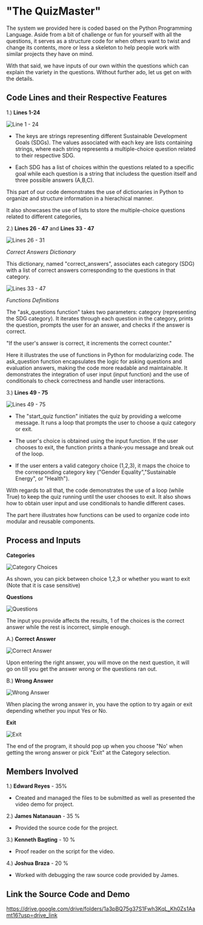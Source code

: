 # "The QuizMaster"

The system we provided here is coded based on the Python Programming Language. Aside from a bit of challenge or fun for yourself with all the questions, it serves as a structure code for when others want to twist and change its contents, more or less a skeleton to help people work with similar projects they have on mind.

With that said, we have inputs of our own within the questions which can explain the variety in the questions. Without further ado, let us get on with the details.


## Code Lines and their Respective Features


1.) **Lines 1-24**

![Line 1 - 24](https://github.com/JohnEdwardVReyes/JohnEdwardVReyes/assets/153410042/02b05286-55ca-488c-8edf-1a58a63d6413)

- The keys are strings representing different Sustainable Development Goals (SDGs). The values associated with each key are lists containing strings, where each string represents a multiple-choice question related to their respective SDG.

- Each SDG has a list of choices within the questions related to a specific goal while each question is a string that includess the question itself and three possible answers (A,B,C).

This part of our code demonstrates the use of dictionaries in Python to organize and structure information in a hierachical manner.

It also showcases the use of lists to store the multiple-choice questions related to different categories,

2.) **Lines 26 - 47** and **Lines 33 - 47**

![Lines 26 - 31](https://github.com/JohnEdwardVReyes/JohnEdwardVReyes/assets/153410042/c2bb2aa9-7540-4945-a9ca-5b3f4a7d8089)

*Correct Answers Dictionary*

This dictionary, named "correct_answers", associates each category (SDG) with a list of correct answers corresponding to the questions in that category.

![Lines 33 - 47](https://github.com/JohnEdwardVReyes/JohnEdwardVReyes/assets/153410042/04577d27-974d-4f56-9eb6-f1be95484bf6)

*Functions Definitions*

The "ask_questions function" takes two parameters: category (representing the SDG category). It iterates through each question in the category, prints the question, prompts the user for an answer, and checks if the answer is correct.

"If the user's answer is correct, it increments the correct counter."

Here it illustrates the use of functions in Python for modularizing code. The ask_question function encapsulates the logic for asking questions and evaluation answers, making the code more readable and maintainable. It demonstrates the integration of user input (input function) and the use of conditionals to check correctness and handle user interactions.

3.) **Lines 49 - 75**

![Lines 49 - 75](https://github.com/JohnEdwardVReyes/JohnEdwardVReyes/assets/153410042/1e4478af-9038-46bd-a9cc-00a2f641a023)

- The "start_quiz function" initiates the quiz by providing a welcome message. It runs a loop that prompts the user to choose a quiz category or exit.

- The user's choice is obtained using the input function. If the user chooses to exit, the function prints a thank-you message and break out of the loop.

- If the user enters a valid category choice (1,2,3), it maps the choice to the corresponding category key ("Gender Equality","Sustainable Energy", or "Health").

With regards to all that, the code demonstrates the use of a loop (while True) to keep the quiz running until the user chooses to exit. It also shows how to obtain user input and use conditionals to handle different cases.

The part here illustrates how functions can be used to organize code into modular and reusable components.

## Process and Inputs

**Categories**

![Category Choices](https://github.com/JohnEdwardVReyes/JohnEdwardVReyes/assets/153410042/f3db043d-adfe-44de-b850-9f53a40dc597)

As shown, you can pick between choice 1,2,3 or whether you want to exit (Note that it is case sensitive)


**Questions**

![Questions](https://github.com/JohnEdwardVReyes/JohnEdwardVReyes/assets/153410042/a021a1da-9d85-4b35-9613-3e8ec22832bb)

The input you provide affects the results, 1 of the choices is the correct answer while the rest is incorrect, simple enough.


A.) **Correct Answer**

![Correct Answer](https://github.com/JohnEdwardVReyes/JohnEdwardVReyes/assets/153410042/9f458884-b38a-4619-aa05-a31314d7ed79)

Upon entering the right answer, you will move on the next question, it will go on till you get the answer wrong or the questions ran out.


B.) **Wrong Answer**

![Wrong Answer](https://github.com/JohnEdwardVReyes/JohnEdwardVReyes/assets/153410042/0a7cdab5-3f46-4231-909b-eea6ba308f99)

When placing the wrong answer in, you have the option to try again or exit depending whether you input Yes or No.


**Exit**

![Exit](https://github.com/JohnEdwardVReyes/JohnEdwardVReyes/assets/153410042/8ab36f57-7ab3-4651-961b-bd21666e51d2)

The end of the program, it should pop up when you choose "No' when getting the wrong answer or pick "Exit" at the Category selection.


## Members Involved

1.) **Edward Reyes** - 35%
- Created and managed the files to be submitted as well as presented the video demo for project.
  

2.) **James Natanauan** - 35 %
- Provided the source code for the project.
  

3.) **Kenneth Bagting** - 10 %
- Proof reader on the script for the video.
  

4.) **Joshua Braza** - 20 %
- Worked with debugging the raw source code provided by James.
  

## Link the Source Code and Demo

https://drive.google.com/drive/folders/1a3pBQ75g37S1Fwh3KqL_Kh0Zs1Aamt16?usp=drive_link
